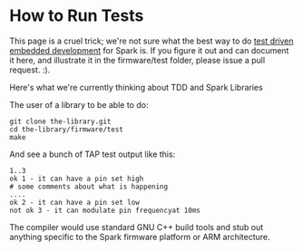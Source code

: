 How to Run Tests
===

This page is a cruel trick; we're not sure what the best way to do [test driven embedded development](http://pragprog.com/book/jgade/test-driven-development-for-embedded-c) for Spark is. If you figure it out and can document it here, and illustrate it in the firmware/test folder, please issue a pull request. :).

Here's what we're currently thinking about TDD and Spark Libraries

The user of a library to be able to do:

    git clone the-library.git
    cd the-library/firmware/test
    make
    
And see a bunch of TAP test output like this:

    1..3
    ok 1 - it can have a pin set high
    # some comments about what is happening
    ....
    ok 2 - it can have a pin set low
    not ok 3 - it can modulate pin frequencyat 10ms 

The compiler would use standard GNU C++ build tools and stub out anything specific to the Spark firmware platform or ARM architecture.
